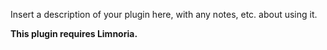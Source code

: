 Insert a description of your plugin here, with any notes, etc. about using it.

**This plugin requires Limnoria.**
